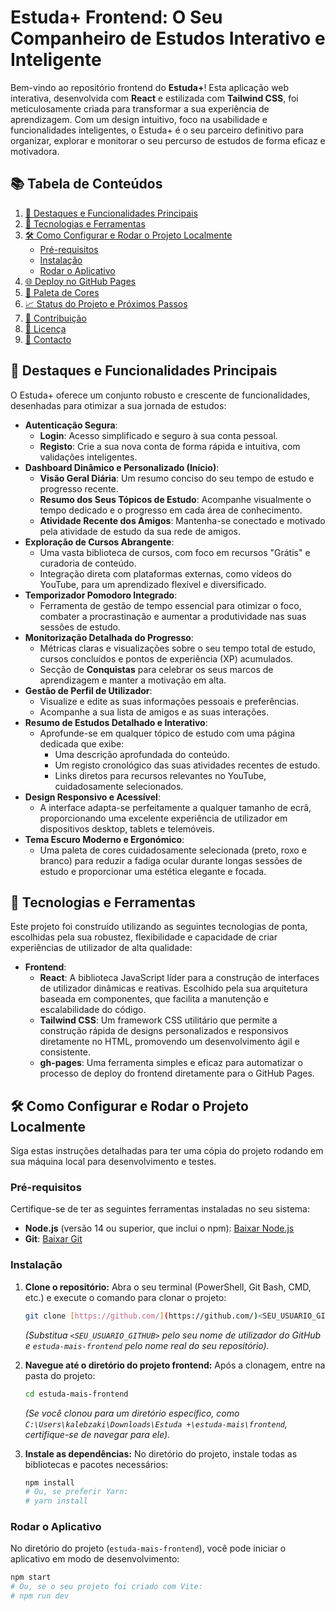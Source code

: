 # Estuda+ Frontend: O Seu Companheiro de Estudos Interativo e Inteligente

Bem-vindo ao repositório frontend do **Estuda+**! Esta aplicação web interativa, desenvolvida com **React** e estilizada com **Tailwind CSS**, foi meticulosamente criada para transformar a sua experiência de aprendizagem. Com um design intuitivo, foco na usabilidade e funcionalidades inteligentes, o Estuda+ é o seu parceiro definitivo para organizar, explorar e monitorar o seu percurso de estudos de forma eficaz e motivadora.

## 📚 Tabela de Conteúdos

1.  [🌟 Destaques e Funcionalidades Principais](#-destaques-e-funcionalidades-principais)
2.  [🚀 Tecnologias e Ferramentas](#-tecnologias-e-ferramentas)
3.  [🛠️ Como Configurar e Rodar o Projeto Localmente](#%EF%B8%8F-como-configurar-e-rodar-o-projeto-localmente)
    * [Pré-requisitos](#pré-requisitos)
    * [Instalação](#instalação)
    * [Rodar o Aplicativo](#rodar-o-aplicativo)
4.  [🌐 Deploy no GitHub Pages](#-deploy-no-github-pages)
5.  [🎨 Paleta de Cores](#-paleta-de-cores)
6.  [📈 Status do Projeto e Próximos Passos](#-status-do-projeto-e-próximos-passos)
7.  [🤝 Contribuição](#-contribuição)
8.  [📄 Licença](#-licença)
9.  [📧 Contacto](#-contacto)

## 🌟 Destaques e Funcionalidades Principais

O Estuda+ oferece um conjunto robusto e crescente de funcionalidades, desenhadas para otimizar a sua jornada de estudos:

* **Autenticação Segura**:
    * **Login**: Acesso simplificado e seguro à sua conta pessoal.
    * **Registo**: Crie a sua nova conta de forma rápida e intuitiva, com validações inteligentes.
* **Dashboard Dinâmico e Personalizado (Início)**:
    * **Visão Geral Diária**: Um resumo conciso do seu tempo de estudo e progresso recente.
    * **Resumo dos Seus Tópicos de Estudo**: Acompanhe visualmente o tempo dedicado e o progresso em cada área de conhecimento.
    * **Atividade Recente dos Amigos**: Mantenha-se conectado e motivado pela atividade de estudo da sua rede de amigos.
* **Exploração de Cursos Abrangente**:
    * Uma vasta biblioteca de cursos, com foco em recursos "Grátis" e curadoria de conteúdo.
    * Integração direta com plataformas externas, como vídeos do YouTube, para um aprendizado flexível e diversificado.
* **Temporizador Pomodoro Integrado**:
    * Ferramenta de gestão de tempo essencial para otimizar o foco, combater a procrastinação e aumentar a produtividade nas suas sessões de estudo.
* **Monitorização Detalhada do Progresso**:
    * Métricas claras e visualizações sobre o seu tempo total de estudo, cursos concluídos e pontos de experiência (XP) acumulados.
    * Secção de **Conquistas** para celebrar os seus marcos de aprendizagem e manter a motivação em alta.
* **Gestão de Perfil de Utilizador**:
    * Visualize e edite as suas informações pessoais e preferências.
    * Acompanhe a sua lista de amigos e as suas interações.
* **Resumo de Estudos Detalhado e Interativo**:
    * Aprofunde-se em qualquer tópico de estudo com uma página dedicada que exibe:
        * Uma descrição aprofundada do conteúdo.
        * Um registo cronológico das suas atividades recentes de estudo.
        * Links diretos para recursos relevantes no YouTube, cuidadosamente selecionados.
* **Design Responsivo e Acessível**:
    * A interface adapta-se perfeitamente a qualquer tamanho de ecrã, proporcionando uma excelente experiência de utilizador em dispositivos desktop, tablets e telemóveis.
* **Tema Escuro Moderno e Ergonómico**:
    * Uma paleta de cores cuidadosamente selecionada (preto, roxo e branco) para reduzir a fadiga ocular durante longas sessões de estudo e proporcionar uma estética elegante e focada.

## 🚀 Tecnologias e Ferramentas

Este projeto foi construído utilizando as seguintes tecnologias de ponta, escolhidas pela sua robustez, flexibilidade e capacidade de criar experiências de utilizador de alta qualidade:

* **Frontend**:
    * **React**: A biblioteca JavaScript líder para a construção de interfaces de utilizador dinâmicas e reativas. Escolhido pela sua arquitetura baseada em componentes, que facilita a manutenção e escalabilidade do código.
    * **Tailwind CSS**: Um framework CSS utilitário que permite a construção rápida de designs personalizados e responsivos diretamente no HTML, promovendo um desenvolvimento ágil e consistente.
    * **gh-pages**: Uma ferramenta simples e eficaz para automatizar o processo de deploy do frontend diretamente para o GitHub Pages.

## 🛠️ Como Configurar e Rodar o Projeto Localmente

Siga estas instruções detalhadas para ter uma cópia do projeto rodando em sua máquina local para desenvolvimento e testes.

### Pré-requisitos

Certifique-se de ter as seguintes ferramentas instaladas no seu sistema:

* **Node.js** (versão 14 ou superior, que inclui o npm): [Baixar Node.js](https://nodejs.org/en/)
* **Git**: [Baixar Git](https://git-scm.com/downloads)

### Instalação

1.  **Clone o repositório:**
    Abra o seu terminal (PowerShell, Git Bash, CMD, etc.) e execute o comando para clonar o projeto:
    ```bash
    git clone [https://github.com/](https://github.com/)<SEU_USUARIO_GITHUB>/estuda-mais-frontend.git
    ```
    *(Substitua `<SEU_USUARIO_GITHUB>` pelo seu nome de utilizador do GitHub e `estuda-mais-frontend` pelo nome real do seu repositório).*

2.  **Navegue até o diretório do projeto frontend:**
    Após a clonagem, entre na pasta do projeto:
    ```bash
    cd estuda-mais-frontend
    ```
    *(Se você clonou para um diretório específico, como `C:\Users\kalebzaki\Downloads\Estuda +\estuda-mais\frontend`, certifique-se de navegar para ele).*

3.  **Instale as dependências:**
    No diretório do projeto, instale todas as bibliotecas e pacotes necessários:
    ```bash
    npm install
    # Ou, se preferir Yarn:
    # yarn install
    ```

### Rodar o Aplicativo

No diretório do projeto (`estuda-mais-frontend`), você pode iniciar o aplicativo em modo de desenvolvimento:

```bash
npm start
# Ou, se o seu projeto foi criado com Vite:
# npm run dev
